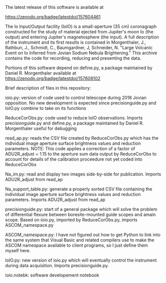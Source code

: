 The latest release of this software is available at

https://zenodo.org/badge/latestdoi/157604461

The Io Input/Output facility (IoIO) is a small-aperture (35 cm)
coronagraph constructed for the study of material ejected from
Jupiter's moon Io (the output) and entering Jupiter's magnetosphere
(the input).  A full description of the instrument and its first
results is contained in Morgenthaler, J., Rathbun, J., Schmidt, C.,
Baumgardner, J, Schneider, N. "Large Volcanic Event on Io Inferred
from Jovian Sodium Nebula Brightening."  This archive contains the
code for recording, reducing and presenting the data.


Portions of this software depend on define.py, a package maintained by
Daniel R. Morgenthaler available at
https://zenodo.org/badge/latestdoi/157608102

Brief description of files in this repository:

ioio.py: version of code used to control telescope during 2018 Jovian
opposition.  No new development is expected since precisionguide.py
and IoIO.py combine to take on its functions

ReduceCorObs.py: code used to reduce IoIO observations.  Imports
precisionguide.py and define.py, a package maintained by Daniel
R. Morgenthaler useful for debugging

read_ap.py: reads the CSV file created by ReduceCorObs.py which has
the individual image aperture surface brightness values and reduction
parameters.  NOTE: This code applies a correction of a factor of
ADU2R_adjust = 1.15 to the aperture sum data output by ReduceCorObs to
account for details of the calibration proceedure not yet coded into
ReduceCorObs

Na_im.py: read and display two images side-by-side for publication.
Imports ADU2R_adjust from read_ap

Na_support_table.py: generate a properly sorted CSV file containing
the individual image aperture surface brightness values and reduction
parameters.  Imports ADU2R_adjust from read_ap

precisionguide.py: start of a general package which will solve the
problem of differential flexure between boresite-mounted guide scopes
and amain scope.  Based on ioio.py, imported by ReduceCorObs.py,
imports ASCOM_namespace.py

ASCOM_namespace.py: I have not figured out how to get Python to link
into the same system that Visual Basic and related compilers use to
make the ASCOM namespace available to client programs, so I just
define them myself here.

IoIO.py: new version of ioio.py which will eventually control the
instrument during data acquisition.  Imports precisionguide.py.

ioio.notebk: software developement notebook

